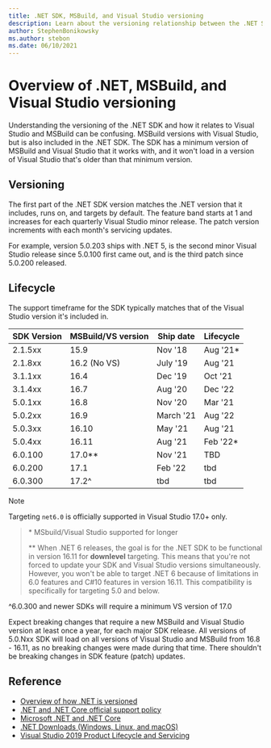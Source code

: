 ```yaml
---
title: .NET SDK, MSBuild, and Visual Studio versioning
description: Learn about the versioning relationship between the .NET SDK and MSBuild/VS.
author: StephenBonikowsky
ms.author: stebon
ms.date: 06/10/2021
---
```

# Overview of .NET, MSBuild, and Visual Studio versioning

Understanding the versioning of the .NET SDK and how it relates to Visual Studio and MSBuild can be confusing. MSBuild versions with Visual Studio, but is also included in the .NET SDK. The SDK has a minimum version of MSBuild and Visual Studio that it works with, and it won't load in a version of Visual Studio that's older than that minimum version.

## Versioning

The first part of the .NET SDK version matches the .NET version that it includes, runs on, and targets by default.  The feature band starts at 1 and increases for each quarterly Visual Studio minor release.  The patch version increments with each month's servicing updates.

For example, version 5.0.203 ships with .NET 5, is the second minor Visual Studio release since 5.0.100 first came out, and is the third patch since 5.0.200 released.

## Lifecycle

The support timeframe for the SDK typically matches that of the Visual Studio version it's included in.

| SDK Version      | MSBuild/VS version | Ship date    | Lifecycle |
|------------------|--------------------|--------------|-----------|
| 2.1.5xx          | 15.9               | Nov '18      | Aug '21*  |
| 2.1.8xx          | 16.2 (No VS)       | July '19     | Aug '21   |
| 3.1.1xx          | 16.4               | Dec '19      | Oct '21   |
| 3.1.4xx          | 16.7               | Aug '20      | Dec '22   |
| 5.0.1xx          | 16.8               | Nov '20      | Mar '21   |
| 5.0.2xx          | 16.9               | March '21    | Aug '22   |
| 5.0.3xx          | 16.10              | May '21      | Aug '21   |
| 5.0.4xx          | 16.11              | Aug '21      | Feb '22*  |
| 6.0.100          | 17.0**             | Nov '21      | TBD       |
| 6.0.200          | 17.1               | Feb '22      | tbd       |
| 6.0.300          | 17.2^              | tbd          | tbd       |

> [!NOTE]
> Targeting `net6.0` is officially supported in Visual Studio 17.0+ only.

> \* MSbuild/Visual Studio supported for longer
>
> \*\* When .NET 6 releases, the goal is for the .NET SDK to be functional in version 16.11 for **downlevel** targeting. This means that you're not forced to update your SDK and Visual Studio versions simultaneously. However, you won't be able to target .NET 6 because of limitations in 6.0 features and C#10 features in version 16.11. This compatibility is specifically for targeting 5.0 and below.

^6.0.300 and newer SDKs will require a minimum VS version of 17.0

Expect breaking changes that require a new MSBuild and Visual Studio version at least once a year, for each major SDK release. All versions of 5.0.Nxx SDK will load on all versions of Visual Studio and MSBuild from 16.8 - 16.11, as no breaking changes were made during that time. There shouldn't be breaking changes in SDK feature (patch) updates.

## Reference

- [Overview of how .NET is versioned](../versions/index.md)
- [.NET and .NET Core official support policy](https://dotnet.microsoft.com/platform/support/policy/dotnet-core)
- [Microsoft .NET and .NET Core](/lifecycle/products/microsoft-net-and-net-core)
- [.NET Downloads (Windows, Linux, and macOS)](https://dotnet.microsoft.com/download/dotnet)
- [Visual Studio 2019 Product Lifecycle and Servicing](/visualstudio/releases/2019/servicing-vs2019)
